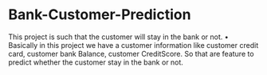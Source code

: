 # Bank-Customer-Prediction
This project is such that the customer will stay in the bank or not.
• Basically in this project we have a customer information like customer credit card, customer bank Balance, customer CreditScore. So that are feature to predict whether the customer stay in the bank or not.
